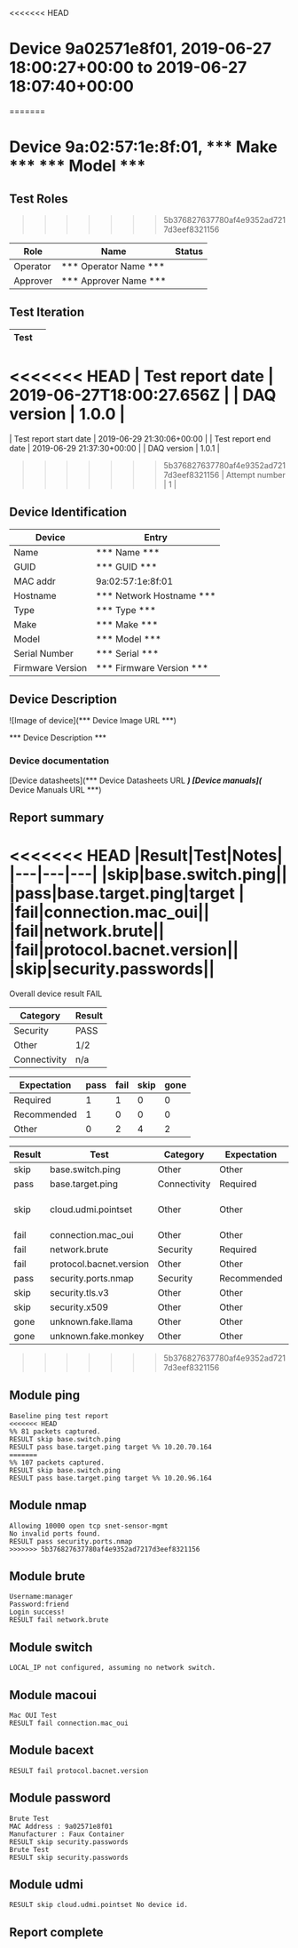 <<<<<<< HEAD
# Device 9a02571e8f01, 2019-06-27 18:00:27+00:00 to 2019-06-27 18:07:40+00:00
=======
# Device 9a:02:57:1e:8f:01, *** Make *** *** Model ***

## Test Roles
>>>>>>> 5b376827637780af4e9352ad7217d3eef8321156

|  Role  |      Name              | Status |
|--------|------------------------|--------|
|Operator| *** Operator Name *** |        |
|Approver| *** Approver Name *** |        |

## Test Iteration

| Test             |                        |
|------------------|------------------------|
<<<<<<< HEAD
| Test report date | 2019-06-27T18:00:27.656Z |
| DAQ version      | 1.0.0 |
=======
| Test report start date | 2019-06-29 21:30:06+00:00 |
| Test report end date   | 2019-06-29 21:37:30+00:00 |
| DAQ version      | 1.0.1 |
>>>>>>> 5b376827637780af4e9352ad7217d3eef8321156
| Attempt number   | 1 |

## Device Identification

| Device            | Entry              |
|-------------------|--------------------|
| Name              | *** Name *** |
| GUID              | *** GUID *** |
| MAC addr          | 9a:02:57:1e:8f:01 |
| Hostname          | *** Network Hostname *** |
| Type              | *** Type *** |
| Make              | *** Make *** |
| Model             | *** Model *** |
| Serial Number     | *** Serial *** |
| Firmware Version  | *** Firmware Version *** |

## Device Description

![Image of device](*** Device Image URL ***)

*** Device Description ***


### Device documentation

[Device datasheets](*** Device Datasheets URL ***)
[Device manuals](*** Device Manuals URL ***)

## Report summary

<<<<<<< HEAD
|Result|Test|Notes|
|---|---|---|
|skip|base.switch.ping||
|pass|base.target.ping|target |
|fail|connection.mac_oui||
|fail|network.brute||
|fail|protocol.bacnet.version||
|skip|security.passwords||
=======
Overall device result FAIL

|Category|Result|
|---|---|
|Security|PASS|
|Other|1/2|
|Connectivity|n/a|

|Expectation|pass|fail|skip|gone|
|---|---|---|---|---|
|Required|1|1|0|0|
|Recommended|1|0|0|0|
|Other|0|2|4|2|

|Result|Test|Category|Expectation|Notes|
|---|---|---|---|---|
|skip|base.switch.ping|Other|Other||
|pass|base.target.ping|Connectivity|Required|target|
|skip|cloud.udmi.pointset|Other|Other|No device id.|
|fail|connection.mac_oui|Other|Other||
|fail|network.brute|Security|Required||
|fail|protocol.bacnet.version|Other|Other||
|pass|security.ports.nmap|Security|Recommended||
|skip|security.tls.v3|Other|Other||
|skip|security.x509|Other|Other||
|gone|unknown.fake.llama|Other|Other||
|gone|unknown.fake.monkey|Other|Other||

>>>>>>> 5b376827637780af4e9352ad7217d3eef8321156

## Module ping

```
Baseline ping test report
<<<<<<< HEAD
%% 81 packets captured.
RESULT skip base.switch.ping
RESULT pass base.target.ping target %% 10.20.70.164
=======
%% 107 packets captured.
RESULT skip base.switch.ping
RESULT pass base.target.ping target %% 10.20.96.164
```

## Module nmap

```
Allowing 10000 open tcp snet-sensor-mgmt
No invalid ports found.
RESULT pass security.ports.nmap
>>>>>>> 5b376827637780af4e9352ad7217d3eef8321156
```

## Module brute

```
Username:manager
Password:friend
Login success!
RESULT fail network.brute
```

## Module switch

```
LOCAL_IP not configured, assuming no network switch.
```

## Module macoui

```
Mac OUI Test
RESULT fail connection.mac_oui
```

## Module bacext

```
RESULT fail protocol.bacnet.version
```

## Module password

```
Brute Test
MAC Address : 9a02571e8f01
Manufacturer : Faux Container
RESULT skip security.passwords
Brute Test
RESULT skip security.passwords
```

## Module udmi

```
RESULT skip cloud.udmi.pointset No device id.
```

## Report complete

